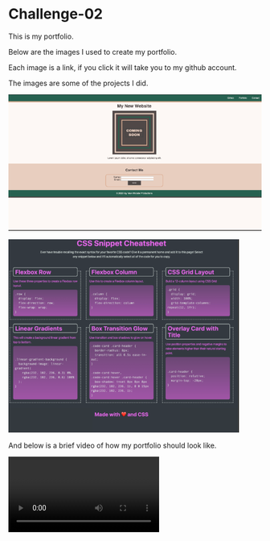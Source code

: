 # Challenge-02

This is my portfolio.

Below are the images I used to create my portfolio.

Each image is a link, if you click it will take you to my github account.

The images are some of the projects I did.

![image](Images/img.png)

![image](<Images/img -3.png>)

And below is a brief video of how my portfolio should look like.

<video src="Images/Document%20-%20Google%20Chrome%202024-01-04%2012-28-36.mp4" controls title="video"></video>
